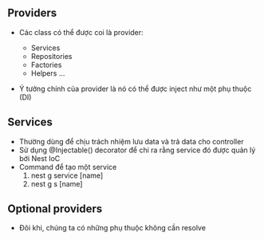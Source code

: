 ## Providers
  - Các class có thể được coi là provider:
    + Services
    + Repositories
    + Factories
    + Helpers
    ...

  - Ý tưởng chính của provider là nó có thể được inject như một phụ thuộc (DI)  

## Services
  - Thường dùng để chịu trách nhiệm lưu data và trả data cho controller
  - Sử dụng @Injectable() decorator để chi ra rằng service đó được quản lý bới Nest IoC
  - Command để tạo một service
    1) nest g service [name]
    2) nest g s [name]

## Optional providers
  - Đôi khi, chúng ta có những phụ thuộc không cần resolve